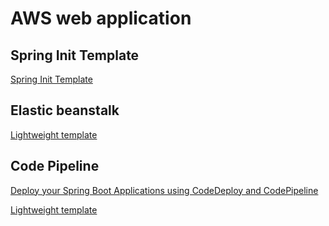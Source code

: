 # AWS web application

## Spring Init Template

[Spring Init Template](https://start.spring.io/#!type=maven-project&language=java&platformVersion=3.1.3&packaging=jar&jvmVersion=17&groupId=se.distansakademin&artifactId=aws-webapp&name=aws-webapp&description=AWS%20web%20application&packageName=se.distansakademin.aws-webapp&dependencies=devtools,docker-compose,web,session,thymeleaf,security,data-mongodb)

## Elastic beanstalk

[Lightweight template](https://start.spring.io/#!type=maven-project&language=java&platformVersion=3.1.3&packaging=war&jvmVersion=17&groupId=se.distansakademin&artifactId=ebdemo&name=ebdemo&description=Demo%20project%20for%20Spring%20Boot%20Elastic%20Beanstalk&packageName=se.distansakademin.ebdemo&dependencies=devtools,web,thymeleaf)

## Code Pipeline

[Deploy your Spring Boot Applications using CodeDeploy and CodePipeline](https://enlear.academy/deploy-your-spring-boot-application-using-codedeploy-and-codepipeline-4d853b1e486e)

[Lightweight template](https://start.spring.io/#!type=maven-project&language=java&platformVersion=3.1.3&packaging=jar&jvmVersion=17&groupId=se.distansakademin&artifactId=code-pipeline-demo&name=code-pipeline-demo&description=Demo%20project%20for%20Spring%20Boot%20Elastic%20Beanstalk&packageName=se.distansakademin.code-pipeline-demo&dependencies=devtools,web,thymeleaf)